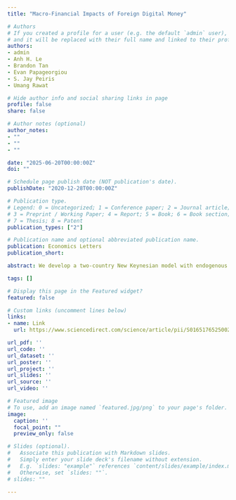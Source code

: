 ```yaml
---
title: "Macro-Financial Impacts of Foreign Digital Money"

# Authors
# If you created a profile for a user (e.g. the default `admin` user), write the username (folder name) here 
# and it will be replaced with their full name and linked to their profile.
authors:
- admin
- Anh H. Le
- Brandon Tan
- Evan Papageorgiou
- S. Jay Peiris
- Umang Rawat

# Hide author info and social sharing links in page
profile: false
share: false

# Author notes (optional)
author_notes:
- ""
- ""
- ""

date: "2025-06-20T00:00:00Z"
doi: ""

# Schedule page publish date (NOT publication's date).
publishDate: "2020-12-28T00:00:00Z"

# Publication type.
# Legend: 0 = Uncategorized; 1 = Conference paper; 2 = Journal article;
# 3 = Preprint / Working Paper; 4 = Report; 5 = Book; 6 = Book section;
# 7 = Thesis; 8 = Patent
publication_types: ["2"]

# Publication name and optional abbreviated publication name.
publication: Economics Letters
publication_short: 

abstract: We develop a two-country New Keynesian model with endogenous currency substitution and financial frictions to examine the impact on a small developing economy of a stablecoin issued in a large foreign economy. The stablecoin provides households in the domestic economy with liquidity services and an additional hedge against domestic inflation. Its introduction amplifies currency substitution, reducing bank intermediation and weakening monetary policy transmission, which exacerbates the impacts of recessionary shocks and increases banking sector stress.

tags: []

# Display this page in the Featured widget?
featured: false

# Custom links (uncomment lines below)
links:
- name: Link
  url: https://www.sciencedirect.com/science/article/pii/S0165176525002952?dgcid=author

url_pdf: ''
url_code: ''
url_dataset: ''
url_poster: ''
url_project: ''
url_slides: ''
url_source: ''
url_video: ''

# Featured image
# To use, add an image named `featured.jpg/png` to your page's folder. 
image:
  caption: ''
  focal_point: ""
  preview_only: false

# Slides (optional).
#   Associate this publication with Markdown slides.
#   Simply enter your slide deck's filename without extension.
#   E.g. `slides: "example"` references `content/slides/example/index.md`.
#   Otherwise, set `slides: ""`.
# slides: ""

---
```

